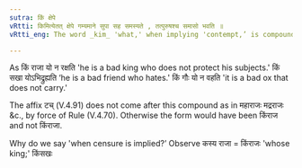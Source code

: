 ```yaml
---
sutra: किं क्षेपे
vRtti: किमित्येतत् क्षेपे गम्यमाने सुपा सह समस्यते , तत्पुरुषश्च समासो भवति ॥
vRtti_eng: The word _kim_ 'what,' when implying 'contempt,’ is compounded with a word ending in a case-affix, and the compound is _Tat-purusha_.

---
```

As किं राजा यो न रक्षति 'he is a bad king who does not protect his subjects.' किं सखा योऽभिद्रुह्यति ‘he is a bad friend who hates.' किं गौः यो न वहति 'it is a bad ox that does not carry.'

The affix टच् (V.4.91) does not come after this compound as in महाराजः मद्रराजः &c., by force of Rule (V.4.70). Otherwise the form would have been किंराज and not किंराजा.

Why do we say 'when censure is implied?’ Observe कस्य राजा = किंराजः 'whose king;' किंसखः 